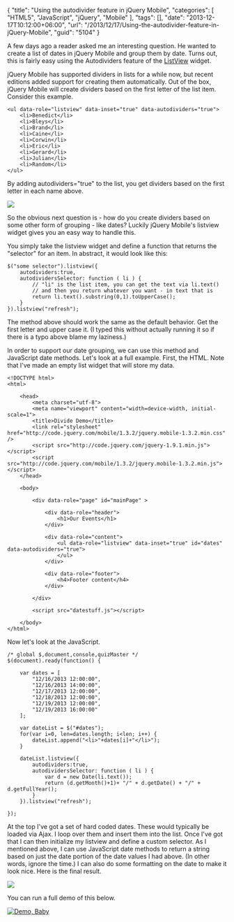 {
	"title": "Using the autodivider feature in jQuery Mobile",
	"categories": [
		"HTML5",
		"JavaScript",
		"jQuery",
		"Mobile"
	],
	"tags": [],
	"date": "2013-12-17T10:12:00+06:00",
	"url": "/2013/12/17/Using-the-autodivider-feature-in-jQuery-Mobile",
	"guid": "5104"
}

<p>
A few days ago a reader asked me an interesting question. He wanted to create a list of dates in jQuery Mobile and group them by date. Turns out, this is fairly easy using the Autodividers feature of the <a href="http://api.jquerymobile.com/listview/">ListView</a> widget.
</p>
<!--more-->
<p>
jQuery Mobile has supported dividers in lists for a while now, but recent editions added support for creating them automatically. Out of the box, jQuery Mobile will create dividers based on the first letter of the list item. Consider this example.
</p>

<pre><code class="language-markup">&lt;ul data-role=&quot;listview&quot; data-inset=&quot;true&quot; data-autodividers=&quot;true&quot;&gt;
	&lt;li&gt;Benedict&lt;&#x2F;li&gt;
	&lt;li&gt;Bleys&lt;&#x2F;li&gt;
	&lt;li&gt;Brand&lt;&#x2F;li&gt;
	&lt;li&gt;Caine&lt;&#x2F;li&gt;
	&lt;li&gt;Corwin&lt;&#x2F;li&gt;
	&lt;li&gt;Eric&lt;&#x2F;li&gt;
	&lt;li&gt;Gerard&lt;&#x2F;li&gt;
	&lt;li&gt;Julian&lt;&#x2F;li&gt;
	&lt;li&gt;Random&lt;&#x2F;li&gt;
&lt;&#x2F;ul&gt;</code></pre>

<p>
By adding autodividers="true" to the list, you get dividers based on the first letter in each name above.
</p>

<p>
<img src="http://www.raymondcamden.com/images/s14.png" />
</p>

<p>
So the obvious next question is - how do you create dividers based on some other form of grouping - like dates? Luckily jQuery Mobile's listview widget gives you an easy way to handle this. 
</p>

<p>
You simply take the listview widget and define a function that returns the "selector" for an item. In abstract, it would look like this:
</p>

<pre><code class="language-markup">$("some selector").listview({
	autodividers:true,
	autodividersSelector: function ( li ) {
		// "li" is the list item, you can get the text via li.text()
		// and then you return whatever you want - in text that is
		return li.text().substring(0,1).toUpperCase();
	}
}).listview("refresh");</code></pre>

<p>
The method above should work the same as the default behavior. Get the first letter and upper case it. (I typed this without actually running it so if there is a typo above blame my laziness.) 
</p>

<p>
In order to support our date grouping, we can use this method and JavaScript date methods. Let's look at a full example. First, the HTML. Note that I've made an empty list widget that will store my data.
</p>

<pre><code class="language-markup">&lt;!DOCTYPE html&gt; 
&lt;html&gt;
    
    &lt;head&gt;
        &lt;meta charset=&quot;utf-8&quot;&gt;
        &lt;meta name=&quot;viewport&quot; content=&quot;width=device-width, initial-scale=1&quot;&gt; 
        &lt;title&gt;Divide Demo&lt;&#x2F;title&gt;
        &lt;link rel=&quot;stylesheet&quot; href=&quot;http:&#x2F;&#x2F;code.jquery.com&#x2F;mobile&#x2F;1.3.2&#x2F;jquery.mobile-1.3.2.min.css&quot; &#x2F;&gt;
        &lt;script src=&quot;http:&#x2F;&#x2F;code.jquery.com&#x2F;jquery-1.9.1.min.js&quot;&gt;&lt;&#x2F;script&gt;
        &lt;script src=&quot;http:&#x2F;&#x2F;code.jquery.com&#x2F;mobile&#x2F;1.3.2&#x2F;jquery.mobile-1.3.2.min.js&quot;&gt;&lt;&#x2F;script&gt;
    &lt;&#x2F;head&gt; 
    
    &lt;body&gt; 
        
        &lt;div data-role=&quot;page&quot; id=&quot;mainPage&quot; &gt;
            
            &lt;div data-role=&quot;header&quot;&gt;
                &lt;h1&gt;Our Events&lt;&#x2F;h1&gt;
            &lt;&#x2F;div&gt;
            
            &lt;div data-role=&quot;content&quot;&gt;
				&lt;ul data-role=&quot;listview&quot; data-inset=&quot;true&quot; id=&quot;dates&quot; data-autodividers=&quot;true&quot;&gt;
				&lt;&#x2F;ul&gt;
            &lt;&#x2F;div&gt;
            
            &lt;div data-role=&quot;footer&quot;&gt;
                &lt;h4&gt;Footer content&lt;&#x2F;h4&gt;
            &lt;&#x2F;div&gt;
            
        &lt;&#x2F;div&gt;

		&lt;script src=&quot;datestuff.js&quot;&gt;&lt;&#x2F;script&gt;

	&lt;&#x2F;body&gt;
&lt;&#x2F;html&gt;</code></pre>

<p>
Now let's look at the JavaScript.
</p>

<pre><code class="language-javascript">&#x2F;* global $,document,console,quizMaster *&#x2F;
$(document).ready(function() {

	var dates = [
		&quot;12&#x2F;16&#x2F;2013 12:00:00&quot;,
		&quot;12&#x2F;16&#x2F;2013 14:00:00&quot;,
		&quot;12&#x2F;17&#x2F;2013 12:00:00&quot;,
		&quot;12&#x2F;18&#x2F;2013 12:00:00&quot;,
		&quot;12&#x2F;19&#x2F;2013 12:00:00&quot;,
		&quot;12&#x2F;19&#x2F;2013 16:00:00&quot;
	];
	
	var dateList = $(&quot;#dates&quot;);
	for(var i=0, len=dates.length; i&lt;len; i++) {
		dateList.append(&quot;&lt;li&gt;&quot;+dates[i]+&quot;&lt;&#x2F;li&gt;&quot;);	
	}
		
	dateList.listview({
		autodividers:true,
		autodividersSelector: function ( li ) {
			var d = new Date(li.text());
			return (d.getMonth()+1)+ &quot;&#x2F;&quot; + d.getDate() + &quot;&#x2F;&quot; + d.getFullYear();
		}
	}).listview(&quot;refresh&quot;);

});</code></pre>

<p>
At the top I've got a set of hard coded dates. These would typically be loaded via Ajax.  I loop over them and insert them into the list. Once I've got that I can then initialize my listview and define a custom selector. As I mentioned above, I can use JavaScript date methods to return a string based on just the date portion of the date values I had above. (In other words, ignore the time.) I can also do some formatting on the date to make it look nice. Here is the final result.
</p>

<img src="http://www.raymondcamden.com/images/s26.png" />

<p>
You can run a full demo of this below.
</p>

<a href="http://www.raymondcamden.com/demos/2013/dec/17/dividedata.html"><img src="http://www.raymondcamden.com/images/icon_128.png" title="Demo, Baby" border="0"></a>